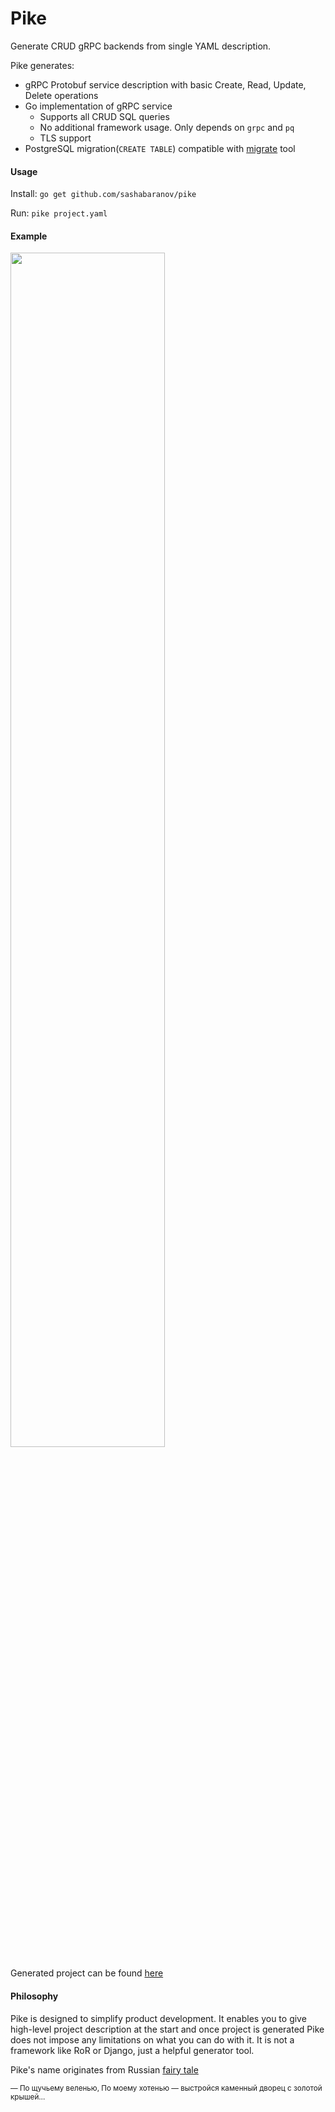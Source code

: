 # Pike

Generate CRUD gRPC backends from single YAML description.


Pike generates:

* gRPC Protobuf service description with basic Create, Read, Update, Delete operations
* Go implementation of gRPC service 
  * Supports all CRUD SQL queries
  * No additional framework usage. Only depends on `grpc` and `pq`
  * TLS support
* PostgreSQL migration(`CREATE TABLE`) compatible with [migrate](https://github.com/golang-migrate/migrate) tool

#### Usage

Install: `go get github.com/sashabaranov/pike`

Run: `pike project.yaml`

#### Example

<img src="https://i.imgur.com/DVgPfu8.png" width="70%" />

Generated project can be found [here](https://github.com/sashabaranov/pike/tree/master/examples)


#### Philosophy

Pike is designed to simplify product development. It enables you to give high-level project description at the start and once project is generated Pike does not impose any limitations on what you can do with it. It is not a framework like RoR or Django, just a helpful generator tool.

Pike's name originates from Russian [fairy tale](https://en.wikipedia.org/wiki/At_the_Pike%27s_Behest)

<sub>— По щучьему веленью,
По моему хотенью —
выстройся каменный дворец с золотой крышей…</sub>
